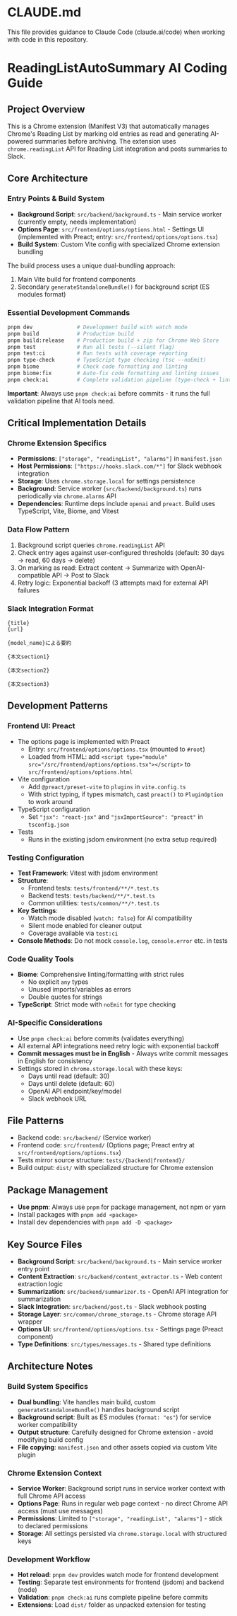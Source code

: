 # CLAUDE.md

This file provides guidance to Claude Code (claude.ai/code) when working with code in this repository.

# ReadingListAutoSummary AI Coding Guide

## Project Overview
This is a Chrome extension (Manifest V3) that automatically manages Chrome's Reading List by marking old entries as read and generating AI-powered summaries before archiving. The extension uses `chrome.readingList` API for Reading List integration and posts summaries to Slack.

## Core Architecture

### Entry Points & Build System
- **Background Script**: `src/backend/background.ts` - Main service worker (currently empty, needs implementation)
- **Options Page**: `src/frontend/options/options.html` - Settings UI (implemented with Preact; entry: `src/frontend/options/options.tsx`)
- **Build System**: Custom Vite config with specialized Chrome extension bundling

The build process uses a unique dual-bundling approach:
1. Main Vite build for frontend components
2. Secondary `generateStandaloneBundle()` for background script (ES modules format)

### Essential Development Commands
```bash
pnpm dev              # Development build with watch mode
pnpm build            # Production build
pnpm build:release    # Production build + zip for Chrome Web Store
pnpm test             # Run all tests (--silent flag)
pnpm test:ci          # Run tests with coverage reporting
pnpm type-check       # TypeScript type checking (tsc --noEmit)
pnpm biome            # Check code formatting and linting
pnpm biome:fix        # Auto-fix code formatting and linting issues
pnpm check:ai         # Complete validation pipeline (type-check + lint + test + build)
```

**Important**: Always use `pnpm check:ai` before commits - it runs the full validation pipeline that AI tools need.

## Critical Implementation Details

### Chrome Extension Specifics
- **Permissions**: `["storage", "readingList", "alarms"]` in `manifest.json`
- **Host Permissions**: `["https://hooks.slack.com/*"]` for Slack webhook integration
- **Storage**: Uses `chrome.storage.local` for settings persistence
- **Background**: Service worker (`src/backend/background.ts`) runs periodically via `chrome.alarms` API
- **Dependencies**: Runtime deps include `openai` and `preact`. Build uses TypeScript, Vite, Biome, and Vitest

### Data Flow Pattern
1. Background script queries `chrome.readingList` API
2. Check entry ages against user-configured thresholds (default: 30 days → read, 60 days → delete)
3. On marking as read: Extract content → Summarize with OpenAI-compatible API → Post to Slack
4. Retry logic: Exponential backoff (3 attempts max) for external API failures

### Slack Integration Format
```
{title}
{url}

{model_name}による要約

{本文section1}

{本文section2}

{本文section3}
```

## Development Patterns

### Frontend UI: Preact
- The options page is implemented with Preact
  - Entry: `src/frontend/options/options.tsx` (mounted to `#root`)
  - Loaded from HTML: add `<script type="module" src="/src/frontend/options/options.tsx"></script>` to `src/frontend/options/options.html`
- Vite configuration
  - Add `@preact/preset-vite` to `plugins` in `vite.config.ts`
  - With strict typing, if types mismatch, cast `preact()` to `PluginOption` to work around
- TypeScript configuration
  - Set `"jsx": "react-jsx"` and `"jsxImportSource": "preact"` in `tsconfig.json`
- Tests
  - Runs in the existing jsdom environment (no extra setup required)

### Testing Configuration
- **Test Framework**: Vitest with jsdom environment
- **Structure**: 
  - Frontend tests: `tests/frontend/**/*.test.ts`
  - Backend tests: `tests/backend/**/*.test.ts`
  - Common utilities: `tests/common/**/*.test.ts`
- **Key Settings**: 
  - Watch mode disabled (`watch: false`) for AI compatibility
  - Silent mode enabled for cleaner output
  - Coverage available via `test:ci`
- **Console Methods**: Do not mock `console.log`, `console.error` etc. in tests

### Code Quality Tools
- **Biome**: Comprehensive linting/formatting with strict rules
  - No explicit `any` types
  - Unused imports/variables as errors
  - Double quotes for strings
- **TypeScript**: Strict mode with `noEmit` for type checking

### AI-Specific Considerations
- Use `pnpm check:ai` before commits (validates everything)
- All external API integrations need retry logic with exponential backoff
- **Commit messages must be in English** - Always write commit messages in English for consistency
- Settings stored in `chrome.storage.local` with these keys:
  - Days until read (default: 30)
  - Days until delete (default: 60)  
  - OpenAI API endpoint/key/model
  - Slack webhook URL

## File Patterns
- Backend code: `src/backend/` (Service worker)
- Frontend code: `src/frontend/` (Options page; Preact entry at `src/frontend/options/options.tsx`)
- Tests mirror source structure: `tests/{backend|frontend}/`
- Build output: `dist/` with specialized structure for Chrome extension

## Package Management
- **Use pnpm**: Always use `pnpm` for package management, not npm or yarn
- Install packages with `pnpm add <package>`
- Install dev dependencies with `pnpm add -D <package>`

## Key Source Files
- **Background Script**: `src/backend/background.ts` - Main service worker entry point
- **Content Extraction**: `src/backend/content_extractor.ts` - Web content extraction logic
- **Summarization**: `src/backend/summarizer.ts` - OpenAI API integration for summarization
- **Slack Integration**: `src/backend/post.ts` - Slack webhook posting
- **Storage Layer**: `src/common/chrome_storage.ts` - Chrome storage API wrapper
- **Options UI**: `src/frontend/options/options.tsx` - Settings page (Preact component)
- **Type Definitions**: `src/types/messages.ts` - Shared type definitions

## Architecture Notes

### Build System Specifics
- **Dual bundling**: Vite handles main build, custom `generateStandaloneBundle()` handles background script
- **Background script**: Built as ES modules (`format: "es"`) for service worker compatibility
- **Output structure**: Carefully designed for Chrome extension - avoid modifying build config
- **File copying**: `manifest.json` and other assets copied via custom Vite plugin

### Chrome Extension Context
- **Service Worker**: Background script runs in service worker context with full Chrome API access
- **Options Page**: Runs in regular web page context - no direct Chrome API access (must use messages)
- **Permissions**: Limited to `["storage", "readingList", "alarms"]` - stick to declared permissions
- **Storage**: All settings persisted via `chrome.storage.local` with structured keys

### Development Workflow
- **Hot reload**: `pnpm dev` provides watch mode for frontend development
- **Testing**: Separate test environments for frontend (jsdom) and backend (node)
- **Validation**: `pnpm check:ai` runs complete pipeline before commits
- **Extensions**: Load `dist/` folder as unpacked extension for testing
